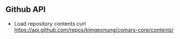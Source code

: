 ## Github API

- Load repository contents
curl https://api.github.com/repos/kimgeonung/comars-core/contents/

